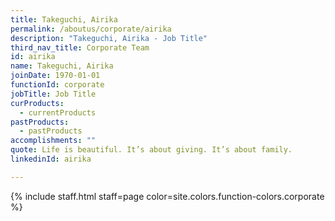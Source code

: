 ```yaml
---
title: Takeguchi, Airika
permalink: /aboutus/corporate/airika
description: "Takeguchi, Airika - Job Title"
third_nav_title: Corporate Team
id: airika
name: Takeguchi, Airika
joinDate: 1970-01-01
functionId: corporate
jobTitle: Job Title
curProducts:
  - currentProducts
pastProducts:
  - pastProducts
accomplishments: ""
quote: Life is beautiful. It’s about giving. It’s about family.
linkedinId: airika

---
```


{% include staff.html staff=page color=site.colors.function-colors.corporate %}
